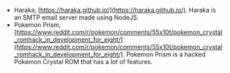 * Haraka, [https://haraka.github.io/](https://haraka.github.io/). Haraka is an SMTP email server made using NodeJS.
* Pokemon Prism, [https://www.reddit.com/r/pokemon/comments/55x10t/pokemon_crystal_romhack_in_development_for_eight/](https://www.reddit.com/r/pokemon/comments/55x10t/pokemon_crystal_romhack_in_development_for_eight/). Pokemon Prism is a hacked Pokemon Crystal ROM that has a lot of features.